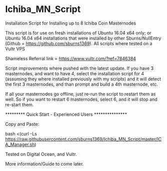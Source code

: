 # Ichiba_MN_Script
Installation Script for Installing up to 8 Ichiba Coin Masternodes

This script is for use on fresh installations of Ubuntu 16.04 x64 only; or Ubuntu 16.04 x64 installations that were installed by other Sburns/NullEntry (Github = https://github.com/sburns1369).  All scripts where tested on a Vultr VPS

Shameless Referral link = https://www.vultr.com/?ref=7846384

Script improvements where pushed with the latest update.  If you have 3 masternodes, and want to have 4, select the installation script for 4 (assuming they where installed previously with my scripts) and it will detect the first 3 masternodes, and than prompt and build a 4th masternode, etc.

If all your masternodes go offline, just re-run the script to restart them as well.  So if you want to restart 6 masternodes, select 6, and it will stop and re-start them.

*********  Quick Start - Experienced Users ***************

Copy and Paste:

bash <(curl -Ls https://raw.githubusercontent.com/sburns1369/Ichiba_MN_Script/master/ICA_Manager.sh)

Tested on Digital Ocean, and Vultr.

More information/Guide to come later.
